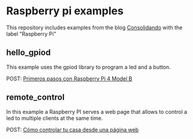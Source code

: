# Raspberry pi examples

This repository includes examples from the blog [Consolidando](http://diy.elmolidelanoguera.com/) with the label "Raspberry Pi"
 
## hello_gpiod
This example uses the gpiod library to program a led and a button.

POST: [Primeros pasos con Raspberry Pi 4 Model B](http://diy.elmolidelanoguera.com/2021/04/raspberry-pi-4-model-b.html)


## remote_control
In this example a Raspberry PI serves a web page that allows to control a led to multiple clients at the same time.

POST: [Cómo controlar tu casa desde una página web](http://diy.elmolidelanoguera.com/2021/05/como-controlar-tu-casa-desde-una-pagina.html)
